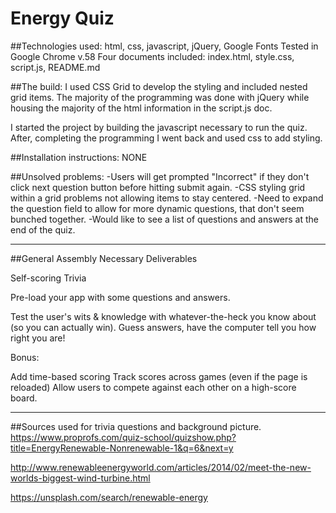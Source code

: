 # Energy Quiz

##Technologies used:
html, css, javascript, jQuery, Google Fonts
Tested in Google Chrome v.58
Four documents included: index.html, style.css, script.js, README.md

##The build:
I used CSS Grid to develop the styling and included nested grid items. The majority of the programming was done with jQuery while housing the majority of the html information in the script.js doc.

I started the project by building the javascript necessary to run the quiz. After, completing the programming I went back and used css to add styling.

##Installation instructions:
NONE

##Unsolved problems:
-Users will get prompted "Incorrect" if they don't click next question button before hitting submit again.
-CSS styling grid within a grid problems not allowing items to stay centered.
-Need to expand the question field to allow for more dynamic questions, that don't seem bunched together.
-Would like to see a list of questions and answers at the end of the quiz.


***
##General Assembly Necessary Deliverables

Self-scoring Trivia

Pre-load your app with some questions and answers.

Test the user's wits & knowledge with whatever-the-heck you know about (so you can actually win). Guess answers, have the computer tell you how right you are!

Bonus:

Add time-based scoring
Track scores across games (even if the page is reloaded)
Allow users to compete against each other on a high-score board.

***

##Sources used for trivia questions and background picture.
https://www.proprofs.com/quiz-school/quizshow.php?title=EnergyRenewable-Nonrenewable-1&q=6&next=y

http://www.renewableenergyworld.com/articles/2014/02/meet-the-new-worlds-biggest-wind-turbine.html

https://unsplash.com/search/renewable-energy

